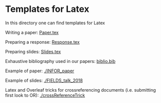 # Templates for Latex 

In this directory one can find templates for Latex

Writing a paper:
[Paper.tex](Paper.tex)

Preparing a response:
[Response.tex](Response.tex)

Preparing slides:
[Slides.tex](Slides.tex)

Exhaustive bibliography used in our papers:
[biblio.bib](biblio.bib)

Example of paper: [./INFOR_paper](./INFOR_paper)

Example of slides: [./FIELDS\_talk\_2018](./FIELDS_talk_2018)

Latex and Overleaf tricks for crossreferencing documents (i.e. submitting first look to OR): [./crossReferenceTrick](./crossReferenceTrick)



